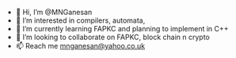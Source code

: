 - 👋 Hi, I’m @MNGanesan
- 👀 I’m interested in compilers, automata, 
- 🌱 I’m currently learning FAPKC and planning to implement in C++
- 💞️ I’m looking to collaborate on FAPKC, block chain n crypto
- 📫 Reach me mnganesan@yahoo.co.uk


<!---
MNGanesan/MNGanesan is a ✨ special ✨ repository because its `README.md` (this file) appears on your GitHub profile.
You can click the Preview link to take a look at your changes.
--->
